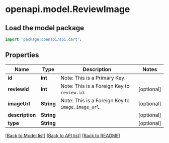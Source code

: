 # openapi.model.ReviewImage

## Load the model package
```dart
import 'package:openapi/api.dart';
```

## Properties
Name | Type | Description | Notes
------------ | ------------- | ------------- | -------------
**id** | **int** | Note: This is a Primary Key.<pk/> | 
**reviewId** | **int** | Note: This is a Foreign Key to `review.id`.<fk table='review' column='id'/> | [optional] 
**imageUrl** | **String** | Note: This is a Foreign Key to `image.image_url`.<fk table='image' column='image_url'/> | [optional] 
**description** | **String** |  | [optional] 
**type** | **String** |  | [optional] 

[[Back to Model list]](../README.md#documentation-for-models) [[Back to API list]](../README.md#documentation-for-api-endpoints) [[Back to README]](../README.md)


